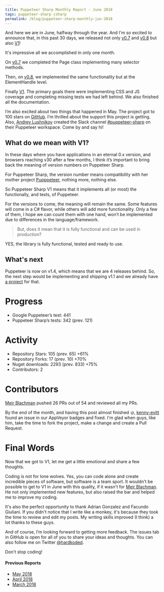 ```yaml
---
title: Puppeteer Sharp Monthly Report - June 2018
tags: puppeteer-sharp csharp
permalink: /blog/puppeteer-sharp-monthly-jun-2018
---
```

 
And here we are in June, halfway through the year. And I'm so excited to announce that, in this past 30 days, we released not only [v0.7](https://github.com/kblok/puppeteer-sharp/releases/tag/v0.7) and [v0.8](https://github.com/kblok/puppeteer-sharp/releases/tag/v0.8) but also [V1](https://github.com/kblok/puppeteer-sharp/releases/tag/v1.0)!

It's impressive all we accomplished in only one month.

On [v0.7](http://www.hardkoded.com/blogs/puppeteer-sharp-v07-released) we completed the Page class implementing many selector methods.

Then, on [v0.8](https://github.com/kblok/puppeteer-sharp/releases/tag/v0.8), we implemented the same functionality but at the ElementHandle level.

Finally [V1](https://github.com/kblok/puppeteer-sharp/releases/tag/v0.8). The primary goals there were implementing CSS and JS coverage and completing missing tests we had left behind. We also finished all the documentation.

I’m also excited about two things that happened in May.
The project got to 100 stars on [GitHub](https://github.com/kblok/puppeteer-sharp). I’m thrilled about the support this project is getting.
Also, [Andrey Lushnikov](https://twitter.com/aslushnikov) created the Slack channel [#puppeteer-sharp](https://join.slack.com/t/puppeteer/shared_invite/enQtMzU4MjIyMDA5NTM4LTM1OTdkNDhlM2Y4ZGUzZDdjYjM5ZWZlZGFiZjc4MTkyYTVlYzIzYjU5NDIyNzgyMmFiNDFjN2UzNWU0N2ZhZDc) on their Puppeteer workspace. Come by and say hi!

## What do we mean with V1?

In these days where you have applications in an eternal 0.x version, and browsers reaching v30 after a few months, I think it’s important to bring back the meaning of version numbers on Puppeteer Sharp.

For Puppeteer Sharp, the version number means compatibility with her mother project [Pupppeteer](https://github.com/GoogleChrome/puppeteer), nothing more, nothing else.

So Puppeteer Sharp V1 means that it implements all (or most) the functionally, and tests, of Puppeteer. 

For the versions to come, the meaning will remain the same. Some features will come in a C# flavor, while others will add more functionality. Only a few of them, I hope we can count them with one hand, won’t be implemented due to differences in the language/framework.

>But, does it mean that it is fully functional and can be used in production?

YES, the library is fully functional, tested and ready to use.

## What's next

Puppeteer is now on v1.4, which means that we are 4 releases behind. So, the next step would be implementing and shipping v1.1 and we already have [a project]( https://github.com/kblok/puppeteer-sharp/projects/14) for that.

# Progress

* Google Puppeteer’s test: 441
* Puppeteer Sharp’s tests: 342 (prev. 121)

# Activity 

* Repository Stars: 105 (prev. 65) +61%
* Repository Forks: 17 (prev. 10) +70%
* Nuget downloads: 2293 (prev. 833) +75%
* Contributors: 2

# Contributors

[Meir Blachman](https://www.twitter.com/MeirBlachman) pushed 26 PRs out of 54 and reviewed all my PRs.

By the end of the month, and having this post almost finished :p, [kenny-evitt](https://github.com/kenny-evitt) found an issue in our AppVeyor badges and fixed. I'm glad when guys, like him, take the time to fork the project, make a change and create a Pull Request.

# Final Words

Now that we got to V1, let me get a little emotional and share a few thoughts. 

Coding is not for lone wolves. Yes, you can code alone and create incredible pieces of software, but software is a team sport.
It wouldn't be possible to get to V1 in June with this quality, if it wasn't for [Meir Blachman](https://www.twitter.com/MeirBlachman). He not only implemented new features, but also raised the bar and helped me to improve my coding.

It's also the perfect opportunity to thank Adrian Gonzalez and Facundo Giuliani. If you didn't notice that I write like a monkey, it's because they took the time to review and edit my posts. My writing skills improved (I think) a lot thanks to these guys.

And of course, I’m looking forward to getting more feedback. The issues tab in GitHub is open for all of you to share your ideas and thoughts. You can also follow me on Twitter [@hardkoded](https://twitter.com/hardkoded).

Don't stop coding!

#### Previous Reports
 * [May 2018](http://www.hardkoded.com/blogs/puppeteer-sharp-monthly-may-2018)
 * [April 2018](http://www.hardkoded.com/blogs/puppeteer-sharp-monthly-april-2018)
 * [March 2018](http://www.hardkoded.com/blogs/puppeteer-sharp-monthly-march-2018)


